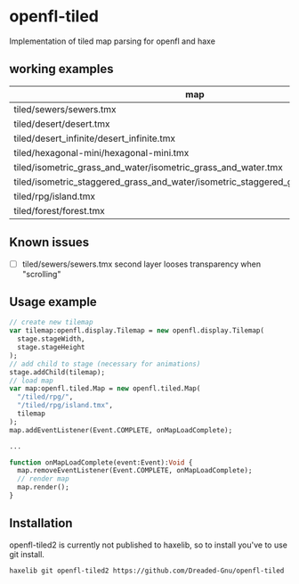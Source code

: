 # openfl-tiled

Implementation of tiled map parsing for openfl and haxe

## working examples

| map                                                                               |  state    |
|-----------------------------------------------------------------------------------|:---------:|
| tiled/sewers/sewers.tmx                                                           |  &check;  |
| tiled/desert/desert.tmx                                                           |  &check;  |
| tiled/desert_infinite/desert_infinite.tmx                                         |  &check;  |
| tiled/hexagonal-mini/hexagonal-mini.tmx                                           |  &check;  |
| tiled/isometric_grass_and_water/isometric_grass_and_water.tmx                     |  &check;  |
| tiled/isometric_staggered_grass_and_water/isometric_staggered_grass_and_water.tmx |  &check;  |
| tiled/rpg/island.tmx                                                              |  &check;  |
| tiled/forest/forest.tmx                                                           |  &check;  |

## Known issues

- [ ] tiled/sewers/sewers.tmx second layer looses transparency when "scrolling"

## Usage example

```haxe
// create new tilemap
var tilemap:openfl.display.Tilemap = new openfl.display.Tilemap(
  stage.stageWidth,
  stage.stageHeight
);
// add child to stage (necessary for animations)
stage.addChild(tilemap);
// load map
var map:openfl.tiled.Map = new openfl.tiled.Map(
  "/tiled/rpg/",
  "/tiled/rpg/island.tmx",
  tilemap
);
map.addEventListener(Event.COMPLETE, onMapLoadComplete);

...

function onMapLoadComplete(event:Event):Void {
  map.removeEventListener(Event.COMPLETE, onMapLoadComplete);
  // render map
  map.render();
}
```

## Installation

openfl-tiled2 is currently not published to haxelib, so to install you've to use git install.

```bash
haxelib git openfl-tiled2 https://github.com/Dreaded-Gnu/openfl-tiled
```
